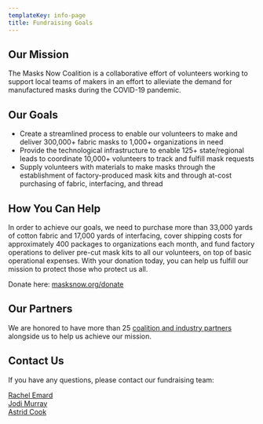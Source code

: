 ```yaml
---
templateKey: info-page
title: Fundraising Goals
---
```

## Our Mission

The Masks Now Coalition is a collaborative effort of volunteers working to support local teams of makers in an effort to alleviate the demand for manufactured masks during the COVID-19 pandemic.

## Our Goals

* Create a streamlined process to enable our volunteers to make and deliver 300,000+ fabric masks to 1,000+ organizations in need
* Provide the technological infrastructure to enable 125+ state/regional leads to coordinate 10,000+ volunteers to track and fulfill mask requests
* Supply volunteers with materials to make masks through the establishment of factory-produced mask kits and through at-cost purchasing of fabric, interfacing, and thread

## How You Can Help

In order to achieve our goals, we need to purchase more than 33,000 yards of cotton fabric and 17,000 yards of interfacing, cover shipping costs for approximately 400 packages to organizations each month, and fund factory operations to deliver pre-cut mask kits to all our volunteers, on top of basic operational expenses. With your donation today, you can help us fulfill our mission to protect those who protect us all.

Donate here: [masksnow.org/donate](https://masksnow.org/donate/)

## Our Partners

We are honored to have more than 25 [coalition and industry partners](https://masksnow.org/partners/) alongside us to help us achieve our mission.

## Contact Us

If you have any questions, please contact our fundraising team:

[Rachel Emard](mailto:rachel@masksnow.org)\
[Jodi Murray](mailto:jodimurray@masksnow.org)\
[Astrid Cook](mailto:astrid@masksnow.org)